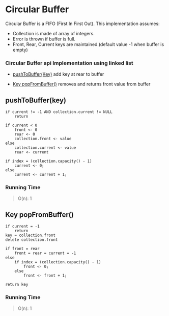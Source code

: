 # Circular Buffer

Circular Buffer is a FIFO (First In First Out).
This implementation assumes:
* Collection is made of array of integers.
* Error is thrown  if buffer is full.
* Front, Rear, Current keys are maintained.(default value -1 when buffer is empty)

### Circular Buffer api Implementation using linked list  

- [pushToBuffer(Key)](#pushtobufferkey)
add key at rear to buffer

- [Key popFromBuffer()](#key-popfrombuffer)
removes and returns front value from buffer

## pushToBuffer(key)
```
if current != -1 AND collection.current != NULL
	return

if current < 0
	front <- 0
	rear <- 0
	collection.front <- value
else
	collection.current <- value
	rear <- current

if index = (collection.capacity() - 1)
	current <- 0;
else
	current <- current + 1;
```

### Running Time

> O(n): 1

## Key popFromBuffer()
```
if current = -1
	return
key = collection.front
delete collection.front

if front = rear
	front = rear = current = -1
else
	if index = (collection.capacity() - 1)
		front <- 0;
	else
		front <- front + 1;

return key
```

### Running Time
> O(n): 1
